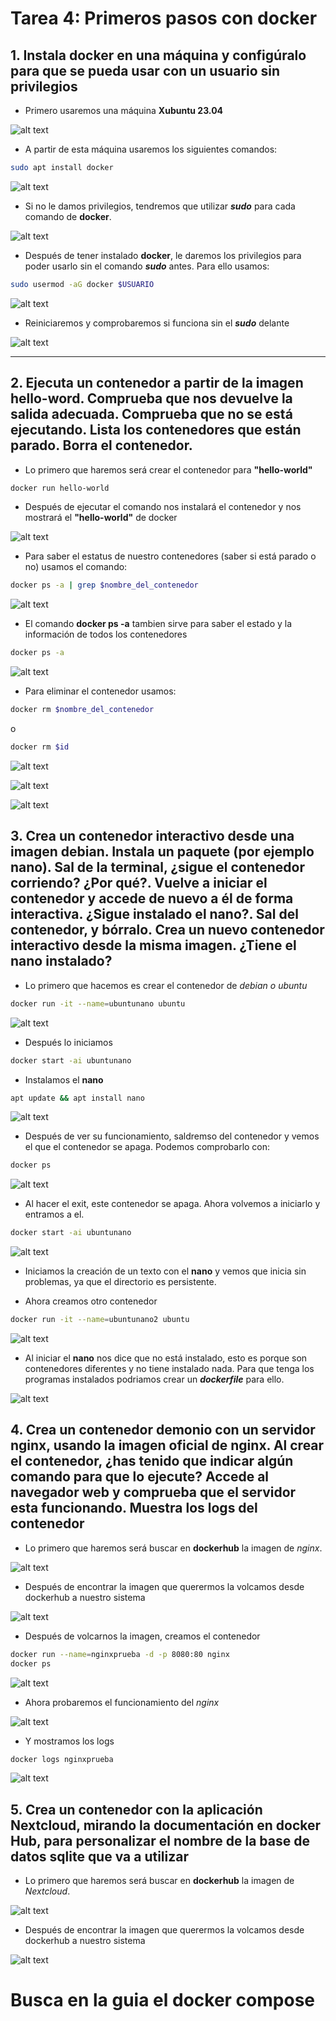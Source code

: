 # Tarea 4: Primeros pasos con docker

## 1. Instala docker en una máquina y configúralo para que se pueda usar con un usuario sin privilegios

- Primero usaremos una máquina **Xubuntu 23.04**

![alt text](/IAW/DOCKER/Imagenes/Xubuntu.png)

- A partir de esta máquina usaremos los siguientes comandos:

```bash
sudo apt install docker
```

![alt text](/IAW/DOCKER/Imagenes/Instalar_docker.png)

- Si no le damos privilegios, tendremos que utilizar ***sudo*** para cada comando de **docker**.

![alt text](/IAW/DOCKER/Imagenes/permisos_docker.png)

- Después de tener instalado **docker**, le daremos los privilegios para poder usarlo sin el comando ***sudo*** antes. Para ello usamos:

```bash
sudo usermod -aG docker $USUARIO
```

![alt text](/IAW/DOCKER/Imagenes/permisos_docker.png)

- Reiniciaremos y comprobaremos si funciona sin el ***sudo*** delante

![alt text](/IAW/DOCKER/Imagenes/comando_sinsudo.png)

---

## 2. Ejecuta un contenedor a partir de la imagen hello-word. Comprueba que nos devuelve la salida adecuada. Comprueba que no se está ejecutando. Lista los contenedores que están parado. Borra el contenedor.

- Lo primero que haremos será crear el contenedor para **"hello-world"**

```bash
docker run hello-world    
```

- Después de ejecutar el comando nos instalará el contenedor y nos mostrará el **"hello-world"** de docker

![alt text](/IAW/DOCKER/Imagenes/instalar_hello-world.png)

- Para saber el estatus de nuestro contenedores (saber si está parado o no) usamos el comando:

```bash
docker ps -a | grep $nombre_del_contenedor
```

![alt text](/IAW/DOCKER/Imagenes/estado_contenedor.png)

- El comando **docker ps -a** tambien sirve para saber el estado y la información de todos los contenedores

```bash
docker ps -a
```

![alt text](/IAW/DOCKER/Imagenes/docker_ps-a.png)

- Para eliminar el contenedor usamos:

```bash
docker rm $nombre_del_contenedor
```

o

```bash
docker rm $id
```

![alt text](/IAW/DOCKER/Imagenes/docker_rm.png)

![alt text](/IAW/DOCKER/Imagenes/docker_rm.png)

![alt text](/IAW/DOCKER/Imagenes/containers_eliminados.png)

## 3. Crea un contenedor interactivo desde una imagen debian. Instala un paquete (por ejemplo nano). Sal de la terminal, ¿sigue el contenedor corriendo? ¿Por qué?. Vuelve a iniciar el contenedor y accede de nuevo a él de forma interactiva. ¿Sigue instalado el nano?. Sal del contenedor, y bórralo. Crea un nuevo contenedor interactivo desde la misma imagen. ¿Tiene el nano instalado?

- Lo primero que hacemos es crear el contenedor de *debian o ubuntu* 

```bash
docker run -it --name=ubuntunano ubuntu 
```

![alt text](/IAW/DOCKER/Imagenes/creacion_ubuntu.png)

- Después lo iniciamos 

```bash
docker start -ai ubuntunano
```

- Instalamos el **nano**

```bash
apt update && apt install nano
```

![alt text](/IAW/DOCKER/Imagenes/nano_ubuntu.png)

- Después de ver su funcionamiento, saldremso del contenedor y vemos el que el contenedor se apaga. Podemos comprobarlo con:

```bash
docker ps
```

![alt text](/IAW/DOCKER/Imagenes/docker_ps.png)

- Al hacer el exit, este contenedor se apaga. Ahora volvemos a iniciarlo y entramos a el.

```bash
docker start -ai ubuntunano
```

![alt text](/IAW/DOCKER/Imagenes/docker_start.png)

- Iniciamos la creación de un texto con el **nano** y vemos que inicia sin problemas, ya que el directorio es persistente.

- Ahora creamos otro contenedor

```bash
docker run -it --name=ubuntunano2 ubuntu 
```

![alt text](/IAW/DOCKER/Imagenes/nano2.png)

- Al iniciar el **nano** nos dice que no está instalado, esto es porque son contenedores diferentes y no tiene instalado nada. Para que tenga los programas instalados podriamos crear un ***dockerfile*** para ello.

![alt text](/IAW/DOCKER/Imagenes/no_nano.png)

## 4. Crea un contenedor demonio con un servidor nginx, usando la imagen oficial de nginx. Al crear el contenedor, ¿has tenido que indicar algún comando para que lo ejecute? Accede al navegador web y comprueba que el servidor esta funcionando. Muestra los logs del contenedor

- Lo primero que haremos será buscar en **dockerhub** la imagen de *nginx*.

![alt text](/IAW/DOCKER/Imagenes/dockerhub.png)

- Después de encontrar la imagen que querermos la volcamos desde dockerhub a nuestro sistema

![alt text](/IAW/DOCKER/Imagenes/pull_nginx.png)

- Después de volcarnos la imagen, creamos el contenedor

```bash
docker run --name=nginxprueba -d -p 8080:80 nginx 
docker ps
```

![alt text](/IAW/DOCKER/Imagenes/docker_start_nginx.png)

- Ahora probaremos el funcionamiento del *nginx*

![alt text](/IAW/DOCKER/Imagenes/welcome_nginx.png)

- Y mostramos los logs

```bash
docker logs nginxprueba
```

![alt text](/IAW/DOCKER/Imagenes/logs_nginx.png)

## 5. Crea un contenedor con la aplicación Nextcloud, mirando la documentación en docker Hub, para personalizar el nombre de la base de datos sqlite que va a utilizar

- Lo primero que haremos será buscar en **dockerhub** la imagen de *Nextcloud*.

![alt text](/IAW/DOCKER/Imagenes/nextcloud.png)

- Después de encontrar la imagen que querermos la volcamos desde dockerhub a nuestro sistema

![alt text](/IAW/DOCKER/Imagenes/pull_nextcloud.png)

# Busca en la guia el docker compose